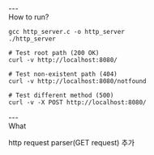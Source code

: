 ---\
How to run?

```
gcc http_server.c -o http_server
./http_server
```

```
# Test root path (200 OK)
curl -v http://localhost:8080/

# Test non-existent path (404)
curl -v http://localhost:8080/notfound

# Test different method (500)
curl -v -X POST http://localhost:8080/
```

---\
What 


http request parser(GET request) 추가 
